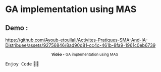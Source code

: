 # GA implementation using MAS

## Demo :
https://github.com/Ayoub-etoullali/Activites-Pratiques-SMA-And-IA-Distribuee/assets/92756846/8ad90d81-cc4c-461b-8fa9-1961c0eb6739

<div align="center">
       <p>
       <sup>  <strong>Vidéo -</strong> GA implementation using MAS</sup>
       </p>
</div>

<kbd>Enjoy Code</kbd> 👨‍💻
